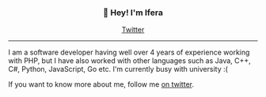 <h3 align="center">👋 Hey! I'm Ifera</h3>
<p align="center">
  <a href="https://twitter.com/JackMTaylor_">Twitter</a>
</p>

---

I am a software developer having well over 4 years of experience working with PHP, but I have also worked with other languages such as Java, C++, C#, Python, JavaScript, Go etc. I'm currently busy with university :(

If you want to know more about me, follow me [on twitter](https://twitter.com/JackMTaylor_).

<!--
**Ifera/Ifera** is a ✨ _special_ ✨ repository because its `README.md` (this file) appears on your GitHub profile.

Here are some ideas to get you started:

- 🔭 I’m currently working on ...
- 🌱 I’m currently learning ...
- 👯 I’m looking to collaborate on ...
- 🤔 I’m looking for help with ...
- 💬 Ask me about ...
- 📫 How to reach me: ...
- 😄 Pronouns: ...
- ⚡ Fun fact: ...
-->
